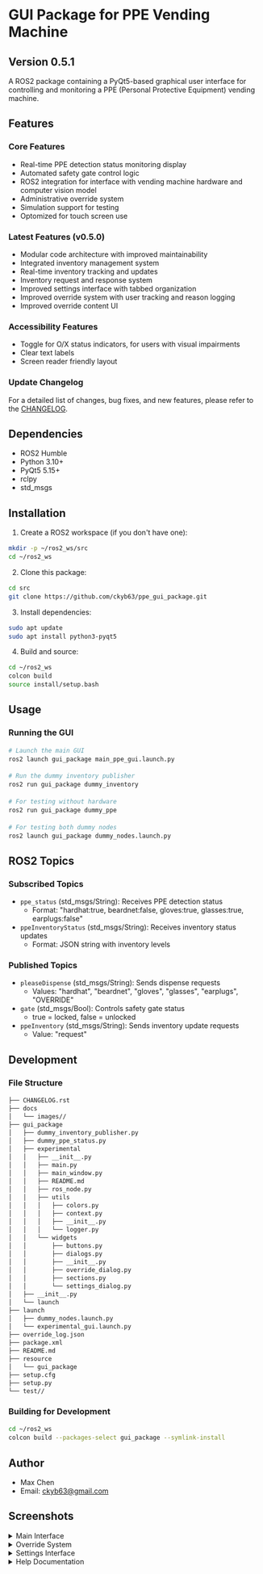 # GUI Package for PPE Vending Machine

## Version 0.5.1

A ROS2 package containing a PyQt5-based graphical user interface for controlling and monitoring a PPE (Personal Protective Equipment) vending machine.

## Features

### Core Features
- Real-time PPE detection status monitoring display
- Automated safety gate control logic
- ROS2 integration for interface with vending machine hardware and computer vision model
- Administrative override system
- Simulation support for testing
- Optomized for touch screen use

### Latest Features (v0.5.0)
- Modular code architecture with improved maintainability
- Integrated inventory management system
- Real-time inventory tracking and updates
- Inventory request and response system
- Improved settings interface with tabbed organization
- Improved override system with user tracking and reason logging
- Improved override content UI

### Accessibility Features
- Toggle for O/X status indicators, for users with visual impairments
- Clear text labels
- Screen reader friendly layout

### Update Changelog

For a detailed list of changes, bug fixes, and new features, please refer to the [CHANGELOG](CHANGELOG.rst).

## Dependencies

- ROS2 Humble
- Python 3.10+
- PyQt5 5.15+
- rclpy
- std_msgs

## Installation

1. Create a ROS2 workspace (if you don't have one):
```bash
mkdir -p ~/ros2_ws/src
cd ~/ros2_ws
```

2. Clone this package:
```bash
cd src
git clone https://github.com/ckyb63/ppe_gui_package.git
```

3. Install dependencies:
```bash
sudo apt update
sudo apt install python3-pyqt5
```

4. Build and source:
```bash
cd ~/ros2_ws
colcon build
source install/setup.bash
```

## Usage

### Running the GUI

```bash
# Launch the main GUI
ros2 launch gui_package main_ppe_gui.launch.py

# Run the dummy inventory publisher
ros2 run gui_package dummy_inventory

# For testing without hardware
ros2 run gui_package dummy_ppe

# For testing both dummy nodes
ros2 launch gui_package dummy_nodes.launch.py
```

## ROS2 Topics

### Subscribed Topics
- `ppe_status` (std_msgs/String): Receives PPE detection status
  - Format: "hardhat:true, beardnet:false, gloves:true, glasses:true, earplugs:false"
- `ppeInventoryStatus` (std_msgs/String): Receives inventory status updates
  - Format: JSON string with inventory levels

### Published Topics
- `pleaseDispense` (std_msgs/String): Sends dispense requests
  - Values: "hardhat", "beardnet", "gloves", "glasses", "earplugs", "OVERRIDE"
- `gate` (std_msgs/Bool): Controls safety gate status
  - true = locked, false = unlocked
- `ppeInventory` (std_msgs/String): Sends inventory update requests
  - Value: "request"

## Development

### File Structure
```
├── CHANGELOG.rst
├── docs
│   └── images//
├── gui_package
│   ├── dummy_inventory_publisher.py
│   ├── dummy_ppe_status.py
│   ├── experimental
│   │   ├── __init__.py
│   │   ├── main.py
│   │   ├── main_window.py
│   │   ├── README.md
│   │   ├── ros_node.py
│   │   ├── utils
│   │   │   ├── colors.py
│   │   │   ├── context.py
│   │   │   ├── __init__.py
│   │   │   └── logger.py
│   │   └── widgets
│   │       ├── buttons.py
│   │       ├── dialogs.py
│   │       ├── __init__.py
│   │       ├── override_dialog.py
│   │       ├── sections.py
│   │       └── settings_dialog.py
│   ├── __init__.py
│   └── launch
├── launch
│   ├── dummy_nodes.launch.py
│   └── experimental_gui.launch.py
├── override_log.json
├── package.xml
├── README.md
├── resource
│   └── gui_package
├── setup.cfg
├── setup.py
└── test//
```

### Building for Development
```bash
cd ~/ros2_ws
colcon build --packages-select gui_package --symlink-install
```

## Author

- Max Chen
- Email: ckyb63@gmail.com

## Screenshots

<details>
<summary>Main Interface</summary>

<table>
<tr>
    <td width="50%"><img src="docs/images/main_gui_window_5.png" width="100%" style="max-width:400px"/></td>
    <td width="50%"><img src="docs/images/dark_theme_with_OX_5.png" width="100%" style="max-width:400px"/></td>
</tr>
<tr>
    <td><em>Standard interface with PPE status indicators</em></td>
    <td><em>Dark theme with accessibility features</em></td>
</tr>
</table>

</details>

<details>
<summary>Override System</summary>

![Override Dialog](docs/images/override_content_5.png)

*Enhanced override dialog with user authentication and reason tracking*

</details>

<details>
<summary>Settings Interface</summary>

<table>
<tr>
    <td width="50%"><img src="docs/images/settings_content_5.png" width="100%" style="max-width:400px"/></td>
    <td width="50%"><img src="docs/images/settings_inventory_5.png" width="100%" style="max-width:400px"/></td>
</tr>
<tr>
    <td><em>Main settings configuration panel</em></td>
    <td><em>Inventory management settings</em></td>
</tr>
</table>

<table>
<tr>
    <td width="50%"><img src="docs/images/settings_override_log_5.png" width="100%" style="max-width:400px"/></td>
    <td width="50%"><img src="docs/images/settings_timing_5.png" width="100%" style="max-width:400px"/></td>
</tr>
<tr>
    <td><em>Override logging and configuration</em></td>
    <td><em>System timing and delay settings</em></td>
</tr>
</table>

</details>

<details>
<summary>Help Documentation</summary>

![User Help Guide](docs/images/user_help_content_5.png)

*Comprehensive user help guide with feature explanations*

</details>